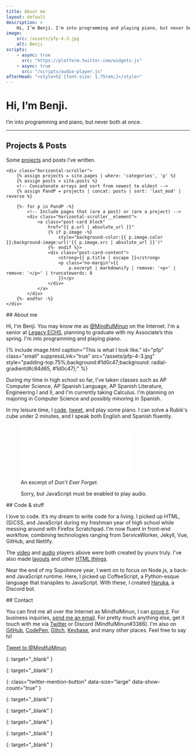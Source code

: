 ```yaml
---
title: About me
layout: default
description: >
    Hi, I’m Benji. I'm into programming and playing piano, but never both at once.
image:
    src: /assets/pfp-4-3.jpg
    alt: Benji
scripts:
    - async: true
      src: "https://platform.twitter.com/widgets.js"
    - async: true
      src: "/scripts/audio-player.js"
afterHead: "<style>h2 {font-size: 1.75rem;}</style>"
---
```


# Hi, I’m Benji.
I’m into programming and piano, but never both at once.
<hr>

<section>
    <h2>Projects &amp; Posts</h2>
    <p>Some <a href="/p/">projects</a> and posts I’ve written.</p>

    <div class="horizontal-scroller">
        {% assign projects = site.pages | where: 'categories', 'p' %}
        {% assign posts = site.posts %}
        <!-- Concatenate arrays and sort from newest to oldest -->
        {% assign PandP = projects | concat: posts | sort: 'last_mod' | reverse %}

        {%- for p in PandP -%}
            <!-- Include pages that (are a post) or (are a project) -->
            <div class="horizontal-scroller__element">
                <a class="post-card block"
                    href="{{ p.url | absolute_url }}"
                    {% if p.image -%}
                        style="background-color:{{ p.image.color }};background-image:url('{{ p.image.src | absolute_url }}')"
                    {%- endif %}>
                    <div class="post-card-content">
                        <strong>{{ p.title | escape }}</strong>
                        <p class="no-margin">{{
                            p.excerpt | markdownify | remove: '<p>' | remove: '</p>' | truncatewords: 8
                        }}</p>
                    </div>
                </a>
            </div>
        {%- endfor -%}
    </div>
</section>

<section markdown="1">
## About me

Hi, I'm Benji. You may know me as [@MindfulMinun][twitter]
on the Internet. I'm a senior at [Legacy ECHS][lechs],
planning to graduate with my Associate’s this spring.
I'm into programming and playing piano.

{% include image.html
    caption="This is what I look like."
    id="pfp" class="small"
    suppressLink="true"
    src="/assets/pfp-4-3.jpg"
    style="padding-top:75%;background:#1d0c47;background: radial-gradient(#c84d65, #1d0c47);" %}

During my time in high school so far, I've taken
classes such as AP Computer Science,
AP Spanish Language, AP Spanish Literature,
Engineering I and II, and I'm currently taking
Calculus. I'm planning on majoring in Computer Science
and possibly minoring in Spanish.

In my leisure time, I [code][github], [tweet][twitter],
and play some piano. I can solve a Rubik's cube under
2 minutes, and I speak both English and Spanish fluently.

</section>

<figure id="piano">
    <div class="media-box">
        <iframe src="/media/goodbye/" aria-labelledby="piano-caption" frameborder="0" allow="encrypted-media" title="Don’t Ever Forget – Video" allowfullscreen></iframe>
    </div>
    <figcaption id="piano-caption">
        An excerpt of <em>Don’t Ever Forget</em>.
    </figcaption>
</figure>

<figure>
    <div class="audio-player" hidden>
        <audio>
            <source src="/assets/goodbye/Don't_Ever_Forget--Musescore-2018-11-23.ogg" type="audio/ogg">
            <source src="/assets/goodbye/Don't_Ever_Forget--Musescore-2018-11-23.mp3" type="audio/mpeg">
        </audio>
        <div class="audio-player__content">
            <span class="title">Don’t Ever Forget &mdash; Arata Iiyoshi</span>
            <span class="song-data">
                <!-- <a href="/assets/goodbye/Copia de Goodbye.zip" class="txt-alike"
                    download="Don't Ever Forget.zip"
                    title="Download Garageband Project file (zipped)"
                    aria-label="Download Garageband Project file (zipped)">
                    <span class="txt-u">Garageband</span>
                    <i class="material-icons audio-player__icon">get_app</i>
                </a> -->
                <a href="https://musescore.com/user/16771186/scores/5222447"
                    class="txt-alike" target="_blank"
                    aria-label="View in Musescore (opens a new window)"
                    >
                    View in Musescore
                    <i class="material-icons audio-player__icon">open_in_new</i>
                </a>
                <a href="/assets/goodbye/Don't_Ever_Forget--Musescore-2018-11-23.mp3" class="txt-alike"
                    download="Don't Ever Forget.mp3"
                    title="Download mp3"
                    aria-label="Download mp3">
                    .mp3
                    <i class="material-icons audio-player__icon">get_app</i>
                </a>
                <a href="/assets/goodbye/Don't_Ever_Forget--Musescore-2018-11-23.ogg" class="txt-alike"
                    download="Don't Ever Forget.ogg"
                    title="Download ogg"
                    aria-label="Download ogg">
                    .ogg
                    <i class="material-icons audio-player__icon">get_app</i>
                </a>
            </span>
        </div>
    </div>
    <noscript>
        <figcaption>Sorry, but JavaScript must be enabled to play audio.</figcaption>
    </noscript>
</figure>

<section markdown="1">
## Code &amp; stuff

I love to code. It’s my dream to write code for a living.
I picked up HTML, (S)CSS, and JavaScript during
my freshman year of high school while messing around with
Firefox Scratchpad. I'm now fluent in front-end workflow,
combining technologies ranging from ServiceWorker, Jekyll,
Vue, GitHub, and Netlify.

The [video](https://codepen.io/MindfulMinun/pen/OzbZzB)
and [audio](https://codepen.io/MindfulMinun/pen/vRjPwP)
players above were both created by yours truly.
I've also made [layouts][layout] and other [HTML things][projects].

Near the end of my Sopohmore year, I went on to focus on Node.js,
a back-end JavaScript runtime. Here, I picked up CoffeeScript,
a Python-esque language that transpiles to JavaScript.
With these, I created [Haruka][haruka], a Discord bot.
</section>

<section markdown="1">
## Contact

You can find me all over the Internet as MindfulMinun, I can [prove it][keybase].
For business inquiries, [send me an email](mailto:importantmails4bc@gmail.com).
For pretty much anything else, get it touch with me via [Twitter][twitter] or
Discord (MindfulMinun#3386).
I'm also on [GitHub][github], [CodePen][codepen], [Glitch][glitch],
[Keybase][keybase], and many other places. Feel free to say hi!

[Tweet to @MindfulMinun][twitter-intent]
</section>

<!-- References -->
[lechs]: https://lechs.taylorisd.org
{: target="_blank" }

[twitter]: https://twitter.com/MindfulMinun
{: target="_blank" }

[twitter-intent]: https://twitter.com/intent/tweet?screen_name=MindfulMinun&ref_src=twsrc%5Etfw "Tweet to @MindfulMinun"
{: class="twitter-mention-button" data-size="large" data-show-count="true" }

[haruka]: https://github.com/MindfulMinun/discord-haruka
{: target="_blank" }

[github]: https://github.com/MindfulMinun
{: target="_blank" }

[codepen]: https://codepen.io/MindfulMinun
{: target="_blank" }

[glitch]: https://glitch.com/@MindfulMinun
{: target="_blank" }

[keybase]: https://keybase.io/mindfulminun
{: target="_blank" }

[projects]: /p/
[layout]: /p/default/
